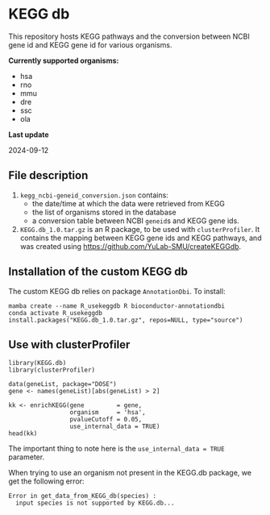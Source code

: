 # KEGG db

This repository hosts KEGG pathways and the conversion between NCBI gene id and KEGG gene id for various organisms.

**Currently supported organisms:**
- hsa
- rno
- mmu
- dre
- ssc
- ola

**Last update**

2024-09-12

## File description
1. `kegg_ncbi-geneid_conversion.json` contains:
    - the date/time at which the data were retrieved from KEGG
    - the list of organisms stored in the database
    - a conversion table between NCBI `geneid`s and KEGG gene ids.
2. `KEGG.db_1.0.tar.gz` is an R package, to be used with `clusterProfiler`. It contains the mapping between KEGG gene ids and KEGG pathways, and was created using https://github.com/YuLab-SMU/createKEGGdb.


## Installation of the custom KEGG db
The custom KEGG db relies on package `AnnotationDbi`. To install:
```
mamba create --name R_usekeggdb R bioconductor-annotationdbi
conda activate R_usekeggdb
install.packages("KEGG.db_1.0.tar.gz", repos=NULL, type="source")
```

## Use with clusterProfiler
```
library(KEGG.db)
library(clusterProfiler)

data(geneList, package="DOSE")
gene <- names(geneList)[abs(geneList) > 2]

kk <- enrichKEGG(gene         = gene,
                 organism     = 'hsa',
                 pvalueCutoff = 0.05,
                 use_internal_data = TRUE)
head(kk)
```
The important thing to note here is the `use_internal_data = TRUE` parameter.

When trying to use an organism not present in the KEGG.db package, we get the following error:
```
Error in get_data_from_KEGG_db(species) :
  input species is not supported by KEGG.db...
```
